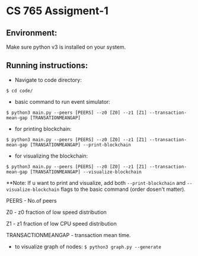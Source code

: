 # CS 765 Assigment-1

## **Environment:**
Make sure python v3 is installed on your system.

## **Running instructions:**
- Navigate to code directory:

`$ cd code/`

- basic command to run event simulator:

`$ python3 main.py --peers [PEERS] --z0 [Z0] --z1 [Z1] --transaction-mean-gap [TRANSATIONMEANGAP]`

- for printing blockchain:

`$ python3 main.py --peers [PEERS] --z0 [Z0] --z1 [Z1] --transaction-mean-gap [TRANSATIONMEANGAP] --print-blockchain`

- for visualizing the blockchain:

`$ python3 main.py --peers [PEERS] --z0 [Z0] --z1 [Z1] --transaction-mean-gap [TRANSATIONMEANGAP] --visualize-blockchain` 

**Note: If u want to print and visualize, add both `--print-blockchain` and `--visualize-blockchain` flags to the basic command (order dosen't matter).

PEERS - No.of peers

Z0 - z0 fraction of low speed distribution

Z1 - z1 fraction of low CPU speed distribution

TRANSACTIONMEANGAP - transaction mean time.

- to visualize graph of nodes:
    `$ python3 graph.py --generate`
